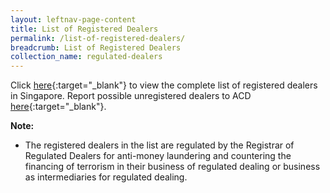 ```yaml
---
layout: leftnav-page-content
title: List of Registered Dealers
permalink: /list-of-registered-dealers/
breadcrumb: List of Registered Dealers
collection_name: regulated-dealers
---
```


Click [here](/images/List%20of%20Registered%20Dealers.pdf){:target="_blank"} to view the complete list of registered dealers in Singapore. Report possible unregistered dealers to ACD [here](https://eservices.mlaw.gov.sg/enquiry/){:target="_blank"}.

**Note:**

* The registered dealers in the list are regulated by the Registrar of Regulated Dealers for anti-money laundering and countering the financing of terrorism in their business of regulated dealing or business as intermediaries for regulated dealing.
